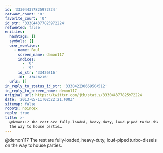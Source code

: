 ```yaml
---
id: '333044377825972224'
retweet_count: '0'
favorite_count: '0'
id_str: '333044377825972224'
retweeted: false
entities:
  hashtags: []
  symbols: []
  user_mentions:
    - name: Paul
      screen_name: demon117
      indices:
        - '0'
        - '9'
      id_str: '33426216'
      id: '33426216'
  urls: []
in_reply_to_status_id_str: '333042230669504512'
in_reply_to_screen_name: demon117
original_url: https://twitter.com/jth/status/333044377825972224
date: '2013-05-11T02:22:21.000Z'
sitemap: false
robots: noindex
reply: true
title: >-
  @demon117 The rest are fully-loaded, heavy-duty, loud-piped turbo-diesels on
  the way to house partie…
---
```


@demon117 The rest are fully-loaded, heavy-duty, loud-piped turbo-diesels on the way to house parties.